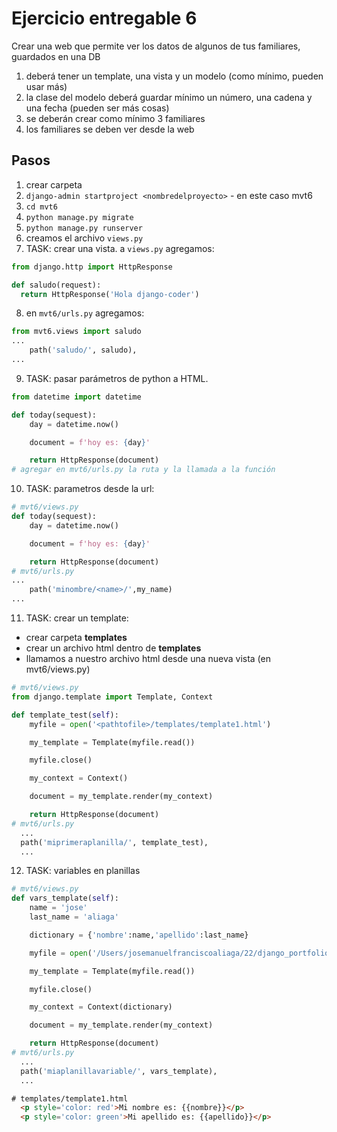 # Ejercicio entregable 6

Crear una web que permite ver los datos de algunos de tus familiares, guardados en una DB

1. deberá tener un template, una vista y un modelo (como mínimo, pueden usar más)
2. la clase del modelo deberá guardar mínimo un número, una cadena y una fecha (pueden ser más cosas)
3. se deberán crear como mínimo 3 familiares
4. los familiares se deben ver desde la web

## Pasos

1. crear carpeta
2. `django-admin startproject <nombredelproyecto>` - en este caso mvt6
3. `cd mvt6`
4. `python manage.py migrate`
5. `python manage.py runserver`
6. creamos el archivo `views.py` 
7. TASK: crear una vista. a `views.py` agregamos:

```py
from django.http import HttpResponse

def saludo(request):
  return HttpResponse('Hola django-coder')
```

8. en `mvt6/urls.py` agregamos:

```py
from mvt6.views import saludo
...
    path('saludo/', saludo),
...
```

9. TASK: pasar parámetros de python a HTML. 

```py
from datetime import datetime

def today(sequest):
    day = datetime.now()

    document = f'hoy es: {day}'

    return HttpResponse(document)
# agregar en mvt6/urls.py la ruta y la llamada a la función
```

10. TASK: parametros desde la url:

```py
# mvt6/views.py
def today(sequest):
    day = datetime.now()

    document = f'hoy es: {day}'

    return HttpResponse(document)
# mvt6/urls.py
...
    path('minombre/<name>/',my_name)
...
```

11. TASK: crear un template:

- crear carpeta **templates**
- crear un archivo html dentro de **templates**
- llamamos a nuestro archivo html desde una nueva vista (en mvt6/views.py)

```py
# mvt6/views.py
from django.template import Template, Context

def template_test(self):
    myfile = open('<pathtofile>/templates/template1.html')

    my_template = Template(myfile.read())

    myfile.close()

    my_context = Context()

    document = my_template.render(my_context)

    return HttpResponse(document)
# mvt6/urls.py
  ...
  path('miprimeraplanilla/', template_test),
  ...
```

12. TASK: variables en planillas

```py
# mvt6/views.py
def vars_template(self):
    name = 'jose'
    last_name = 'aliaga'

    dictionary = {'nombre':name,'apellido':last_name}

    myfile = open('/Users/josemanuelfranciscoaliaga/22/django_portfolio/entregable-clase18/mvt6/mvt6/templates/template1.html')

    my_template = Template(myfile.read())

    myfile.close()

    my_context = Context(dictionary)

    document = my_template.render(my_context)

    return HttpResponse(document)
# mvt6/urls.py
  ...
  path('miaplanillavariable/', vars_template),
  ...
```

```html
# templates/template1.html
  <p style='color: red'>Mi nombre es: {{nombre}}</p>
  <p style='color: green'>Mi apellido es: {{apellido}}</p>
```


























